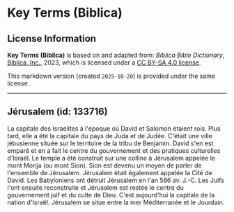 # Key Terms (Biblica)

## License Information

**Key Terms (Biblica)** is based on and adapted from: _Biblica Bible Dictionary_, [Biblica, Inc.](https://www.biblica.com/), 2023, which is licensed under a [CC BY-SA 4.0 license](https://creativecommons.org/licenses/by-sa/4.0/legalcode.en).

This markdown version (created `2025-10-20`) is provided under the same license.



--------------------------------

## Jérusalem (id: 133716)

La capitale des Israélites à l'époque où David et Salomon étaient rois. Plus tard, elle a été la capitale du pays de Juda et de Judée. C'était une ville jébusienne située sur le territoire de la tribu de Benjamin. David s'en est emparé et en a fait le centre du gouvernement et des pratiques culturelles d'Israël. Le temple a été construit sur une colline à Jérusalem appelée le mont Morija (ou mont Sion). Sion est devenu un moyen de parler de l'ensemble de Jérusalem. Jérusalem était également appelée la Cité de David. Les Babyloniens ont détruit Jérusalem en l'an 586 av. J.\-C. Les Juifs l'ont ensuite reconstruite et Jérusalem est restée le centre du gouvernement juif et du culte de Dieu. C'est aujourd'hui la capitale de la nation d'Israël. Jérusalem se situe entre la mer Méditerranée et le Jourdain.



